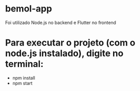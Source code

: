 # bemol-app

Foi utilizado Node.js no backend e Flutter no frontend

# Para executar o projeto (com o node.js instalado), digite no terminal:
- npm install
- npm start
